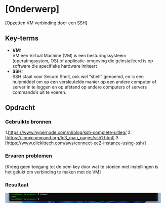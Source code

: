 # [Onderwerp]
[Opzetten VM verbinding door een SSH]

## Key-terms
* __VM:__  
VM een Virtual Machine (VM) is een besturingssysteem (operatingsystem, OS) of applicatie-omgeving die geïnstalleerd is op software die specifieke hardware imiteert
* __SSH:__   
SSH staat voor Secure Shell, ook wel “shell” genoemd, en is een hulpmiddel om op een versleutelde manier op een andere computer of server in te loggen en op afstand op andere computers of servers commando’s uit te voeren. 

## Opdracht
### Gebruikte bronnen
1.https://www.hypernode.com/nl/blog/ssh-complete-uitleg/
2.[https://linuxcommand.org/lc3_man_pages/ssh1.html]
3.[https://www.clickittech.com/aws/connect-ec2-instance-using-ssh/]

### Ervaren problemen
[Kreeg geen toegang tot de pem key door wat te stoeien  met instellingen is het gelukt om verbinding te maken met de VM]

### Resultaat
![Inloggen](../00_includes/inloggen.png) 
